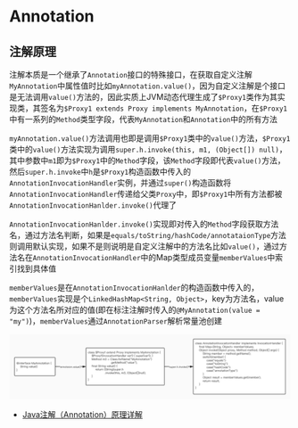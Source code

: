 # Annotation

## 注解原理

注解本质是一个继承了`Annotation`接口的特殊接口，在获取自定义注解`MyAnnotation`中属性值时比如`myAnnotation.value()`，因为自定义注解是个接口是无法调用`value()`方法的，因此实质上JVM动态代理生成了`$Proxy1`类作为其实现类，其签名为`$Proxy1 extends Proxy implements MyAnnotation`，在`$Proxy1`中有一系列的`Method`类型字段，代表`MyAnnotation`和`Annotation`中的所有方法

`myAnnotation.value()`方法调用也即是调用`$Proxy1`类中的`value()`方法，`$Proxy1`类中的`value()`方法实现为调用`super.h.invoke(this, m1, (Object[]) null)`，其中参数中`m1`即为`$Proxy1`中的`Method`字段，该`Method`字段即代表`value()`方法，然后`super.h.invoke`中`h`是`$Proxy1`构造函数中传入的`AnnotationInvocationHandler`实例，并通过`super()`构造函数将`AnnotationInvocationHandler`传递给父类`Proxy`中，即`$Proxy1`中所有方法都被`AnnotationInvocationHanlder.invoke()`代理了

`AnnotationInvocationHanlder.invoke()`实现即对传入的`Method`字段获取方法名，通过方法名判断，如果是`equals/toString/hashCode/annotataionType`方法则调用默认实现，如果不是则说明是自定义注解中的方法名比如`value()`，通过方法名在`AnnotationInvocationHandler`中的Map类型成员变量`memberValues`中索引找到具体值

`memberValues`是在`AnnotationInvocationHanlder`的构造函数中传入的，`memberValues`实现是个`LinkedHashMap<String, Object>`，key为方法名，value为这个方法名所对应的值(即在标注注解时传入的`@MyAnnotation(value = "my")`)，`memberValues`通过`AnnotationParser`解析常量池创建

![注解原理](./pics/annotaion_principle.jpg)

- [Java注解（Annotation）原理详解](https://blog.csdn.net/lylwo317/article/details/52163304)

